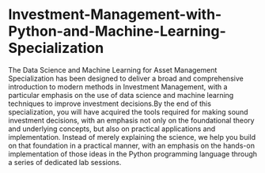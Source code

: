 # Investment-Management-with-Python-and-Machine-Learning-Specialization
The Data Science and Machine Learning for Asset Management Specialization has been designed to deliver a broad and comprehensive introduction to modern methods in Investment Management, with a particular emphasis on the use of data science and machine learning techniques to improve investment decisions.By the end of this specialization, you will have acquired the tools required for making sound investment decisions, with an emphasis not only on the foundational theory and underlying concepts, but also on practical applications and implementation. Instead of merely explaining the science, we help you build on that foundation in a practical manner, with an emphasis on the hands-on implementation of those ideas in the Python programming language through a series of dedicated lab sessions.
